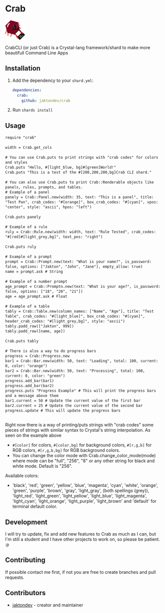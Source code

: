 # Crab
![Crab Logo](./Logo.png "Crab Logo")

CrabCLI (or just Crab) is a Crystal-lang framework/shard to make more beautifull Command Line Apps 

## Installation

1. Add the dependency to your `shard.yml`:

   ```yaml
   dependencies:
     crab:
       github: jaktondev/crab
   ```

2. Run `shards install`

## Usage

```crystal
require "crab"

width = Crab.get_cols

# You can use Crab.puts to print strings with "crab codes" for colors and styles
Crab.puts "Hello, #[light_blue, bg]#[green]World!"
Crab.puts "This is a test of the #[200,200,200,bg]Crab CLI shard."

# You can also use Crab.puts to print Crab::Renderable objects like panels, rules, prompts, and tables.
# Example of a panel
panely = Crab::Panel.new(width: 35, text: "This is a panel", title: "Test Pan", crab_codes: "#[orange]", box_crab_codes: "#[cyan]", vpos: "center", style: "ascii", hpos: "left")

Crab.puts panely

# Example of a rule
ruly = Crab::Rule.new(width: width, text: "Rule Tested", crab_codes: "#[red]#[light_grey,bg]", text_pos: "right")

Crab.puts ruly

# Example of a prompt
prompt = Crab::Prompt.new(text: "What is your name?", is_password: false, options: ["Jakton", "John", "Jane"], empty_allow: true)
name = prompt.ask # String

# Example of a number prompt
age_prompt = Crab::Promptn.new(text: "What is your age?", is_password: false, options: ["18", "20", "21"])
age = age_prompt.ask # Float 

# Example of a table
tably = Crab::Table.new(column_names: ["Name", "Age"], title: "Test Table", crab_codes: "#[light_blue]", box_crab_codes: "#[cyan]", header_crab_codes: "#[light_grey,bg]", style: "ascii")
tably.padd_row(["Jakton", 999])
tably.padd_row([name, age])

Crab.puts tably

# There is also a way to do progress bars
progress = Crab::Progress.new
bar1 = Crab::Bar.new(width: 50, text: "Loading", total: 100, current: 0, color: "orange")
bar2 = Crab::Bar.new(width: 50, text: "Processing", total: 100, current: 0, color: "green")
progress.add_bar(bar1)
progress.add_bar(bar2)
progress.puts "Progress Example" # This will print the progress bars and a message above them
bar1.current = 50 # Update the current value of the first bar
bar2.current = 25 # Update the current value of the second bar
progress.update # This will update the progress bars
  
```

Right now there is a way of printing/puts strings with "crab codes" some pieces of strings with similar syntax to Crystal's string interpolation. As seen on the example above
- `#[color]` for colors, `#[color,bg]` for background colors, `#[r,g,b]` for RGB colors, `#[r,g,b,bg]` for RGB background colors.
- You can change the color mode with Crab.change_color_mode(mode) where mode can be "full", "256", "8" or any other string for black and white mode. Default is "256".

Available colors:
- 'black', 'red', 'green', 'yellow', 'blue', 'magenta', 'cyan', 'white', 'orange', 'green', 'purple', 'brown', 'gray', 'light_gray', (both spellings (grey)), 'light_red', 'light_green', 'light_yellow', 'light_blue', 'light_magenta', 'light_cyan', 'light_orange', 'light_purple', 'light_brown' and 'default' for terminal default color.



## Development

I will try to update, fix and add new features to Crab as much as I can, but I'm still a student and I have other projects to work on, so please be patient. :p

## Contributing

If possible contact me first, if not you are free to create branches and pull requests.

## Contributors

- [jaktondev](https://github.com/jaktondev) - creator and maintainer
